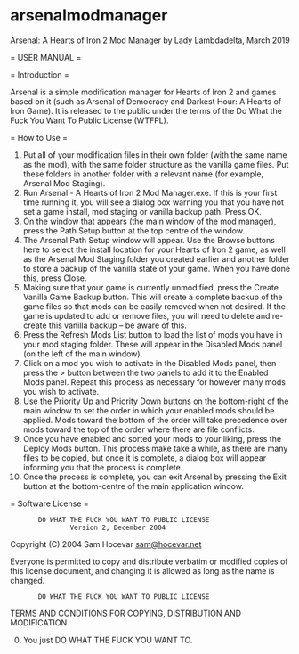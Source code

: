 # arsenalmodmanager
Arsenal: A Hearts of Iron 2 Mod Manager
by Lady Lambdadelta, March 2019

= USER MANUAL =

= Introduction =

Arsenal is a simple modification manager for Hearts of Iron 2 and games based on it (such as Arsenal of Democracy and Darkest Hour: A Hearts of Iron Game). It is released to the public under the terms of the Do What the Fuck You Want To Public License (WTFPL).

= How to Use =

1.	Put all of your modification files in their own folder (with the same name as the mod), with the same folder structure as the vanilla game files. Put these folders in another folder with a relevant name (for example, Arsenal Mod Staging).
2.	Run Arsenal - A Hearts of Iron 2 Mod Manager.exe. If this is your first time running it, you will see a dialog box warning you that you have not set a game install, mod staging or vanilla backup path. Press OK.
3.	On the window that appears (the main window of the mod manager), press the Path Setup button at the top centre of the window.
4.	The Arsenal Path Setup window will appear. Use the Browse buttons here to select the install location for your Hearts of Iron 2 game, as well as the Arsenal Mod Staging folder you created earlier and another folder to store a backup of the vanilla state of your game. When you have done this, press Close.
5.	Making sure that your game is currently unmodified, press the Create Vanilla Game Backup button. This will create a complete backup of the game files so that mods can be easily removed when not desired. If the game is updated to add or remove files, you will need to delete and re-create this vanilla backup – be aware of this.
6.	Press the Refresh Mods List button to load the list of mods you have in your mod staging folder. These will appear in the Disabled Mods panel (on the left of the main window).
7.	Click on a mod you wish to activate in the Disabled Mods panel, then press the > button between the two panels to add it to the Enabled Mods panel. Repeat this process as necessary for however many mods you wish to activate.
8.	Use the Priority Up and Priority Down buttons on the bottom-right of the main window to set the order in which your enabled mods should be applied. Mods toward the bottom of the order will take precedence over mods toward the top of the order where there are file conflicts.
9.	Once you have enabled and sorted your mods to your liking, press the Deploy Mods button. This process make take a while, as there are many files to be copied, but once it is complete, a dialog box will appear informing you that the process is complete.
10.	Once the process is complete, you can exit Arsenal by pressing the Exit button at the bottom-centre of the main application window.

= Software License =

           DO WHAT THE FUCK YOU WANT TO PUBLIC LICENSE
                   Version 2, December 2004
 
Copyright (C) 2004 Sam Hocevar <sam@hocevar.net>

Everyone is permitted to copy and distribute verbatim or modified
copies of this license document, and changing it is allowed as long
as the name is changed.
 
           DO WHAT THE FUCK YOU WANT TO PUBLIC LICENSE
  TERMS AND CONDITIONS FOR COPYING, DISTRIBUTION AND MODIFICATION

 0. You just DO WHAT THE FUCK YOU WANT TO.
